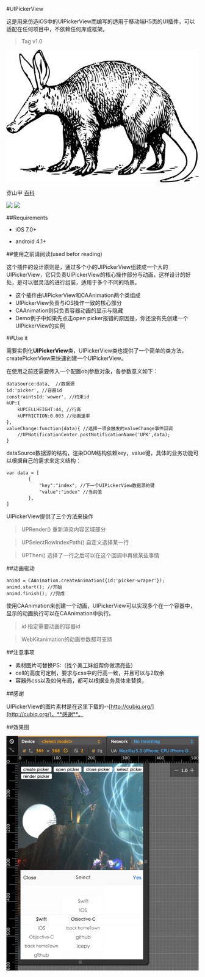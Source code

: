 #UIPickerView

这是用来仿造iOS中的UIPickerView而编写的适用于移动端H5页的UI插件，可以适配在任何项目中，不依赖任何库或框架。

>Tag v1.0

![](aardvark-37587_1280.png)

穿山甲 [百科](http://baike.baidu.com/subview/11288/16772137.htm)

![](https://img.shields.io/travis/joyent/node/v0.6.svg)
![](https://img.shields.io/github/license/mashape/apistatus.svg)

##Requirements

- iOS 7.0+

- android 4.1+

##使用之前请阅读(used befor reading)

这个插件的设计原则是，通过多个小的UIPickerView组装成一个大的UIPickerView，它只负责UIPickerView的核心操作部分与动画，这样设计的好处，是可以很灵活的进行组装，适用于多个不同的场景。

- 这个插件由UIPickerView和CAAnimation两个类组成
- UIPickerView负责与iOS操作一致的核心部分
- CAAnimation则只负责容器动画的显示与隐藏
- Demo例子中如果先点击open picker报错的原因是，你还没有先创建一个UIPickerView的实例

##Use it

需要实例化**UIPickerView**类，UIPickerView类也提供了一个简单的类方法，createPickerView来快速创建一个UIPickerView。

在使用之前还需要传入一个配置obj参数对象，各参数意义如下：

	dataSource:data,  //数据源
	id:'picker', //容器id
	constraintsId:'wower', //约束id
	kUP:{
		kUPCELLHEIGHT:44, //行高
		kUPFRICTION:0.003 //动画速率
	},
	valueChange:function(data){ //选择一项会触发的valueChange事件回调
		//UPNotificationCenter.postNotificationName('UPK',data);
	}

dataSource数据源的结构，渲染DOM结构依赖key，value键，具体的业务功能可以根据自己的需求来定义结构：

	var data = [
			{
				"key":"index", //下一个UIPickerView数据源的键
				"value":"index" //当前值
			},
	]

UIPickerView提供了三个方法来操作

>UPRender() 重新渲染内容区域部分

>UPSelectRowIndexPath() 自定义选择某一行

>UPThen() 选择了一行之后可以在这个回调中再做某些事情

##动画驱动

	animd = CAAnimation.createAnimation({id:'picker-wraper'});
	animd.start(); //开始
	animd.finish(); //完成

使用CAAnimation来创建一个动画，UIPickerView可以实现多个在一个容器中，显示的动画执行可以在CAAnimation中执行。

> id 指定需要动画的容器id

> WebKitanimation的动画参数都可支持


##注意事项

* 素材图片可替换PS:（找个美工妹纸帮你做漂亮些）
* cell的高度可定制，要求与css中的行高一致，并且可以与2取余
* 容器外css以及如何布局，都可以根据业务具体来替换，

##感谢

UIPickerView的图片素材是在这里下载的--[http://cubiq.org/](http://cubiq.org/)，**感谢**。

##效果图

![iOS 8.3风格的UIPickerView](UIPickerView-v0.0.1.png)

